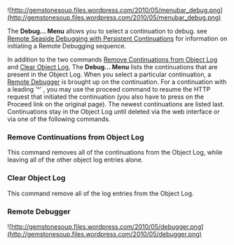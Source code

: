 ![http://gemstonesoup.files.wordpress.com/2010/05/menubar_debug.png](http://gemstonesoup.files.wordpress.com/2010/05/menubar_debug.png)

The **Debug… Menu** allows you to select a continuation to debug. see [Remote Seaside Debugging with Persistent Continuations](GemToolsRemoteDebugging.md) for information on initiating a Remote Debugging sequence.

In addition to the two commands [Remove Continuations from Object Log](GemToolsDebug#Remove_Continuations_from_Object_Log.md) and [Clear Object Log](GemToolsDebug#Clear_Object_Log.md), The **Debug… Menu** lists the continuations that are present in the Object Log. When you select a particular continuation, a [Remote Debugger](GemToolsDebug#Remote_Debugger.md) is brought up on the continuation. For a continuation with a leading ‘^’ , you may use the proceed command to resume the HTTP request that initiated the continuation (you also have to press on the Proceed link on the original page). The newest continuations are listed last. Continuations stay in the Object Log until deleted via the web interface or via one of the following commands.

### Remove Continuations from Object Log ###
This command removes all of the continuations from the Object Log, while leaving all of the other object log entries alone.
### Clear Object Log ###
This command remove all of the log entries from the Object Log.
### Remote Debugger ###
![http://gemstonesoup.files.wordpress.com/2010/05/debugger.png](http://gemstonesoup.files.wordpress.com/2010/05/debugger.png)